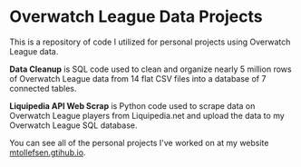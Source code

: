 # Overwatch League Data Projects
This is a repository of code I utilized for personal projects using Overwatch League data.

**Data Cleanup** is SQL code used to clean and organize nearly 5 million rows of Overwatch League data from 14 flat CSV files into a database of 7 connected tables.

**Liquipedia API Web Scrap** is Python code used to scrape data on Overwatch League players from Liquipedia.net and upload the data to my Overwatch League SQL database.

You can see all of the personal projects I've worked on at my website [mtollefsen.gtihub.io](https://mtollefsen.github.io/).
